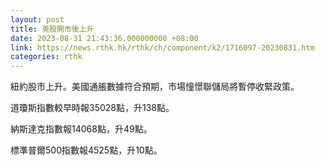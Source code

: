 ```yaml
---
layout: post
title: 美股開市後上升
date: 2023-08-31 21:43:36.000000000 +08:00
link: https://news.rthk.hk/rthk/ch/component/k2/1716097-20230831.htm
categories: rthk
---
```


紐約股市上升。美國通脹數據符合預期，市場憧憬聯儲局將暫停收緊政策。

道瓊斯指數較早時報35028點，升138點。

納斯達克指數報14068點，升49點。

標準普爾500指數報4525點，升10點。
